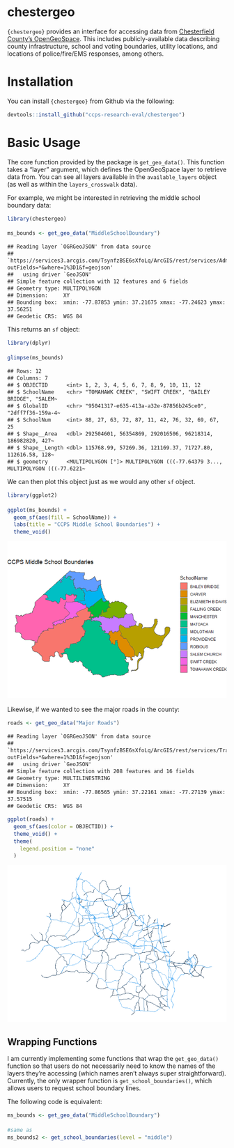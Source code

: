 
# chestergeo

`{chestergeo}` provides an interface for accessing data from
[Chesterfield County’s
OpenGeoSpace](https://opengeospace.chesterfield.gov/). This includes
publicly-available data describing county infrastructure, school and
voting boundaries, utility locations, and locations of police/fire/EMS
responses, among others.

# Installation

You can install `{chestergeo}` from Github via the following:

``` r
devtools::install_github("ccps-research-eval/chestergeo")
```

# Basic Usage

The core function provided by the package is `get_geo_data()`. This
function takes a “layer” argument, which defines the OpenGeoSpace layer
to retrieve data from. You can see all layers available in the
`available_layers` object (as well as within the `layers_crosswalk`
data).

For example, we might be interested in retrieving the middle school
boundary data:

``` r
library(chestergeo)

ms_bounds <- get_geo_data("MiddleSchoolBoundary")
```

    ## Reading layer `OGRGeoJSON' from data source 
    ##   `https://services3.arcgis.com/TsynfzBSE6sXfoLq/ArcGIS/rest/services/Administrative/FeatureServer/10/query?outFields=*&where=1%3D1&f=geojson' 
    ##   using driver `GeoJSON'
    ## Simple feature collection with 12 features and 6 fields
    ## Geometry type: MULTIPOLYGON
    ## Dimension:     XY
    ## Bounding box:  xmin: -77.87853 ymin: 37.21675 xmax: -77.24623 ymax: 37.56251
    ## Geodetic CRS:  WGS 84

This returns an `sf` object:

``` r
library(dplyr)

glimpse(ms_bounds)
```

    ## Rows: 12
    ## Columns: 7
    ## $ OBJECTID      <int> 1, 2, 3, 4, 5, 6, 7, 8, 9, 10, 11, 12
    ## $ SchoolName    <chr> "TOMAHAWK CREEK", "SWIFT CREEK", "BAILEY BRIDGE", "SALEM~
    ## $ GlobalID      <chr> "95041317-e635-413a-a32e-87856b245ce0", "2dff7f36-159a-4~
    ## $ SchoolNum     <int> 88, 27, 63, 72, 87, 11, 42, 76, 32, 69, 67, 25
    ## $ Shape__Area   <dbl> 292504601, 56354869, 292016506, 96218314, 186982820, 427~
    ## $ Shape__Length <dbl> 115768.99, 57269.36, 121169.37, 71727.80, 112616.58, 128~
    ## $ geometry      <MULTIPOLYGON [°]> MULTIPOLYGON (((-77.64379 3..., MULTIPOLYGON (((-77.6221~

We can then plot this object just as we would any other `sf` object.

``` r
library(ggplot2)

ggplot(ms_bounds) +
  geom_sf(aes(fill = SchoolName)) +
  labs(title = "CCPS Middle School Boundaries") +
  theme_void()
```

![](README_files/figure-gfm/unnamed-chunk-3-1.png)<!-- -->

Likewise, if we wanted to see the major roads in the county:

``` r
roads <- get_geo_data("Major Roads")
```

    ## Reading layer `OGRGeoJSON' from data source 
    ##   `https://services3.arcgis.com/TsynfzBSE6sXfoLq/ArcGIS/rest/services/Transportation/FeatureServer/6/query?outFields=*&where=1%3D1&f=geojson' 
    ##   using driver `GeoJSON'
    ## Simple feature collection with 208 features and 16 fields
    ## Geometry type: MULTILINESTRING
    ## Dimension:     XY
    ## Bounding box:  xmin: -77.86565 ymin: 37.22161 xmax: -77.27139 ymax: 37.57515
    ## Geodetic CRS:  WGS 84

``` r
ggplot(roads) +
  geom_sf(aes(color = OBJECTID)) +
  theme_void() +
  theme(
    legend.position = "none"
  )
```

![](README_files/figure-gfm/unnamed-chunk-4-1.png)<!-- -->

## Wrapping Functions

I am currently implementing some functions that wrap the
`get_geo_data()` function so that users do not necessarily need to know
the names of the layers they’re accessing (which names aren’t always
super straightforward). Currently, the only wrapper function is
`get_school_boundaries()`, which allows users to request school boundary
lines.

The following code is equivalent:

``` r
ms_bounds <- get_geo_data("MiddleSchoolBoundary")

#same as
ms_bounds2 <- get_school_boundaries(level = "middle")
```
